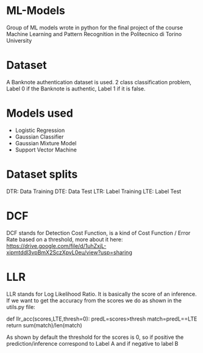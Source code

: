# ML-Models
Group of ML models wrote in python for the final project of the course Machine Learning and Pattern Recognition in the Politecnico di Torino University

# Dataset
A Banknote authentication dataset is used. 2 class classification problem, Label 0 if the Banknote is authentic, Label 1 if it is false.

# Models used
- Logistic Regression
- Gaussian Classifier
- Gaussian Mixture Model
- Support Vector Machine

# Dataset splits
DTR: Data Training
DTE: Data Test
LTR: Label Training
LTE: Label Test

# DCF
DCF stands for Detection Cost Function, is a kind of Cost Function / Error Rate based on a threshold, more about it here:
https://drive.google.com/file/d/1uhZxjL-xipmtddl3vpBmX2SczXpvL0eu/view?usp=sharing

# LLR
LLR stands for Log Likelihood Ratio. It is basically the score of an inference.
If we want to get the accuracy from the scores we do as shown in the utils.py file:

def llr_acc(scores,LTE,thresh=0):
  predL=scores>thresh
  match=predL==LTE
  return sum(match)/len(match)

As shown by default the threshold for the scores is 0, so if positive the prediction/inference correspond to Label A and if negative to label B

